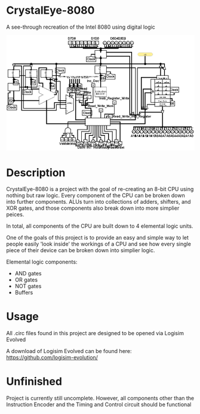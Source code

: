# CrystalEye-8080

A see-through recreation of the Intel 8080 using digital logic

![Current state of the CPU wiring](Current%20CPU.png)

# Description

CrystalEye-8080 is a project with the goal of re-creating an 8-bit 
CPU using nothing but raw logic. Every component of the CPU can be 
broken down into further components. ALUs turn into collections of 
adders, shifters, and XOR gates, and those components also break 
down into more simplier peices.

In total, all components of the CPU are built down to 4 elemental 
logic units.

One of the goals of this project is to provide an easy and simple 
way to let people easily 'look inside' the workings of a CPU and 
see how every single piece of their device can be broken down into 
simplier logic.

Elemental logic components:
- AND gates
- OR gates
- NOT gates
- Buffers

# Usage

All .circ files found in this project are designed to be opened via 
Logisim Evolved

A download of Logisim Evolved can be found here: 
https://github.com/logisim-evolution/

# Unfinished

Project is currently still uncomplete. However, all 
components other than the Instruction Encoder and
the Timing and Control circuit should be functional